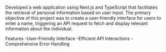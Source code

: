Developed a web application using Next.js and TypeScript that facilitates the retrieval of personal information based on user input. The primary objective of this project was to create a user-friendly interface for users to enter a name, triggering an API request to fetch and display relevant information about the individual.

Features
-User-Friendly Interface
-Efficient API Interactions
-Comprehensive Error Handling






